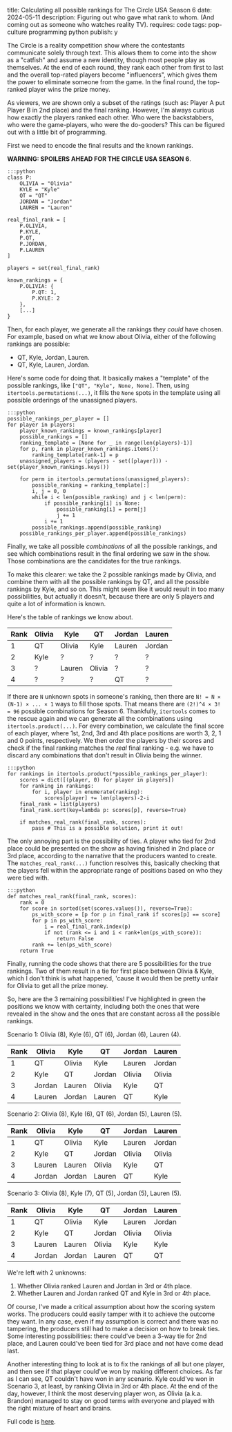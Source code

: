 title: Calculating all possible rankings for The Circle USA Season 6
date: 2024-05-11
description: Figuring out who gave what rank to whom. (And coming out as someone who watches reality TV).
requires: code
tags: pop-culture programming python
publish: y

The Circle is a reality competition show where the contestants communicate solely through text. This allows them to come into the show as a "catfish" and assume a new identity, though most people play as themselves. At the end of each round, they rank each other from first to last and the overall top-rated players become "influencers", which gives them the power to eliminate someone from the game. In the final round, the top-ranked player wins the prize money.

As viewers, we are shown only a subset of the ratings (such as: Player A put Player B in 2nd place) and the final ranking. However, I'm always curious how exactly the players ranked each other. Who were the backstabbers, who were the game-players, who were the do-gooders? This can be figured out with a little bit of programming.

First we need to encode the final results and the known rankings.

**WARNING: SPOILERS AHEAD FOR THE CIRCLE USA SEASON 6**.

	:::python
	class P:
		OLIVIA = "Olivia"
		KYLE = "Kyle"
		QT = "QT"
		JORDAN = "Jordan"
		LAUREN = "Lauren"

	real_final_rank = [
		P.OLIVIA,
		P.KYLE,
		P.QT,
		P.JORDAN,
		P.LAUREN
	]

	players = set(real_final_rank)

	known_rankings = {
		P.OLIVIA: {
			P.QT: 1,
			P.KYLE: 2
		},
		[...]
	}

Then, for each player, we generate all the rankings they *could* have chosen. For example, based on what we know about Olivia, either of the following rankings are possible:

* QT, Kyle, Jordan, Lauren.
* QT, Kyle, Lauren, Jordan.

Here's some code for doing that. It basically makes a "template" of the possible rankings, like `["QT", "Kyle", None, None]`. Then, using `itertools.permutations(...)`, it fills the `None` spots in the template using all possible orderings of the unassigned players.

	:::python
	possible_rankings_per_player = []
	for player in players:
		player_known_rankings = known_rankings[player]
		possible_rankings = []
		ranking_template = [None for _ in range(len(players)-1)]
		for p, rank in player_known_rankings.items():
			ranking_template[rank-1] = p
		unassigned_players = (players - set([player])) - set(player_known_rankings.keys())

		for perm in itertools.permutations(unassigned_players):
			possible_ranking = ranking_template[:]
			i, j = 0, 0
			while i < len(possible_ranking) and j < len(perm):
				if possible_ranking[i] is None:
					possible_ranking[i] = perm[j]
					j += 1
				i += 1
			possible_rankings.append(possible_ranking)
		possible_rankings_per_player.append(possible_rankings)

Finally, we take all possible *combinations* of all the possible rankings, and see which combinations result in the final ordering we saw in the show. Those combinations are the candidates for the true rankings.

To make this clearer: we take the 2 possible rankings made by Olivia, and combine them with all the possible rankings by QT, and all the possible rankings by Kyle, and so on. This might seem like it would result in too many possibilities, but actually it doesn't, because there are only 5 players and quite a lot of information is known.

Here's the table of rankings we know about.

<div class="cooltablewrap">
<table>
<thead>
  <tr>
    <th>Rank</th>
    <th>Olivia</th>
    <th>Kyle</th>
    <th>QT</th>
    <th>Jordan</th>
    <th>Lauren</th>
  </tr>
</thead>
<tbody>
  <tr>
    <td>1</td>
    <td>QT</td>
    <td>Olivia</td>
    <td>Kyle</td>
    <td>Lauren</td>
    <td>Jordan</td>
  </tr>
  <tr>
    <td>2</td>
    <td>Kyle</td>
    <td>?</td>
    <td>?</td>
    <td>?</td>
    <td>?</td>
  </tr>
  <tr>
    <td>3</td>
    <td>?</td>
    <td>Lauren</td>
    <td>Olivia</td>
    <td>?</td>
    <td>?</td>
  </tr>
  <tr>
    <td>4</td>
    <td>?</td>
    <td>?</td>
    <td>?</td>
    <td>QT</td>
    <td>?</td>
  </tr>
</tbody>
</table>
</div>

If there are `N` unknown spots in someone's ranking, then there are `N! = N × (N-1) × ... × 1` ways to fill those spots. That means there are `(2!)^4 × 3! = 96` possible combinations for Season 6. Thankfully, `itertools` comes to the rescue again and we can generate all the combinations using `itertools.product(...)`. For every combination, we calculate the final score of each player, where 1st, 2nd, 3rd and 4th place positions are worth 3, 2, 1 and 0 points, respectively. We then order the players by their scores and check if the final ranking matches the *real* final ranking - e.g. we have to discard any combinations that don't result in Olivia being the winner.

	:::python
	for rankings in itertools.product(*possible_rankings_per_player):
		scores = dict([(player, 0) for player in players])
		for ranking in rankings:
			for i, player in enumerate(ranking):
				scores[player] += len(players)-2-i
		final_rank = list(players)
		final_rank.sort(key=lambda p: scores[p], reverse=True)

		if matches_real_rank(final_rank, scores):
			pass # This is a possible solution, print it out!

The only annoying part is the possibility of ties. A player who tied for 2nd place could be presented on the show as having finished in 2nd place *or* 3rd place, according to the narrative that the producers wanted to create. The `matches_real_rank(...)` function resolves this, basically checking that the players fell within the appropriate range of positions based on who they were tied with.

	:::python
	def matches_real_rank(final_rank, scores):
		rank = 0
		for score in sorted(set(scores.values()), reverse=True):
			ps_with_score = [p for p in final_rank if scores[p] == score]
			for p in ps_with_score:
				i = real_final_rank.index(p)
				if not (rank <= i and i < rank+len(ps_with_score)):
					return False
			rank += len(ps_with_score)
		return True

Finally, running the code shows that there are 5 possibilities for the true rankings. Two of them result in a tie for first place between Olivia & Kyle, which I don't think is what happened, 'cause it would then be pretty unfair for Olivia to get all the prize money.

So, here are the 3 remaining possibilities! I've highlighted in green the positions we know with certainty, including both the ones that were revealed in the show and the ones that are constant across all the possible rankings.

Scenario 1: Olivia (8), Kyle (6), QT (6), Jordan (6), Lauren (4).

<div class="cooltablewrap">
<table>
<thead>
  <tr>
    <th>Rank</th>
    <th>Olivia</th>
    <th>Kyle</th>
    <th>QT</th>
    <th>Jordan</th>
    <th>Lauren</th>
  </tr>
</thead>
<tbody>

<tr><td>1</td>
<td class="incel">QT</td>
<td class="incel">Olivia</td>
<td class="incel">Kyle</td>
<td class="incel">Lauren</td>
<td class="incel">Jordan</td>
</tr>
<tr><td>2</td>
<td class="incel">Kyle</td>
<td class="incel">QT</td>
<td class="incel">Jordan</td>
<td class="incel">Olivia</td>
<td class="incel">Olivia</td>
</tr>
<tr><td>3</td>
<td>Jordan</td>
<td class="incel">Lauren</td>
<td class="incel">Olivia</td>
<td>Kyle</td>
<td>QT</td>
</tr>
<tr><td>4</td>
<td>Lauren</td>
<td class="incel">Jordan</td>
<td class="incel">Lauren</td>
<td>QT</td>
<td>Kyle</td>
</tr>
</tbody>
</table>
</div>

Scenario 2: Olivia (8), Kyle (6), QT (6), Jordan (5), Lauren (5).

<div class="cooltablewrap">
<table>
<thead>
  <tr>
    <th>Rank</th>
    <th>Olivia</th>
    <th>Kyle</th>
    <th>QT</th>
    <th>Jordan</th>
    <th>Lauren</th>
  </tr>
</thead>
<tbody>

<tr><td>1</td>
<td class="incel">QT</td>
<td class="incel">Olivia</td>
<td class="incel">Kyle</td>
<td class="incel">Lauren</td>
<td class="incel">Jordan</td>
</tr>
<tr><td>2</td>
<td class="incel">Kyle</td>
<td class="incel">QT</td>
<td class="incel">Jordan</td>
<td class="incel">Olivia</td>
<td class="incel">Olivia</td>
</tr>
<tr><td>3</td>
<td>Lauren</td>
<td class="incel">Lauren</td>
<td class="incel">Olivia</td>
<td>Kyle</td>
<td>QT</td>
</tr>
<tr><td>4</td>
<td>Jordan</td>
<td class="incel">Jordan</td>
<td class="incel">Lauren</td>
<td>QT</td>
<td>Kyle</td>
</tr>
</tbody>
</table>
</div>

Scenario 3: Olivia (8), Kyle (7), QT (5), Jordan (5), Lauren (5).

<div class="cooltablewrap">
<table>
<thead>
  <tr>
    <th>Rank</th>
    <th>Olivia</th>
    <th>Kyle</th>
    <th>QT</th>
    <th>Jordan</th>
    <th>Lauren</th>
  </tr>
</thead>
<tbody>

<tr><td>1</td>
<td class="incel">QT</td>
<td class="incel">Olivia</td>
<td class="incel">Kyle</td>
<td class="incel">Lauren</td>
<td class="incel">Jordan</td>
</tr>
<tr><td>2</td>
<td class="incel">Kyle</td>
<td class="incel">QT</td>
<td class="incel">Jordan</td>
<td class="incel">Olivia</td>
<td class="incel">Olivia</td>
</tr>
<tr><td>3</td>
<td>Lauren</td>
<td class="incel">Lauren</td>
<td class="incel">Olivia</td>
<td>Kyle</td>
<td>Kyle</td>
</tr>
<tr><td>4</td>
<td>Jordan</td>
<td class="incel">Jordan</td>
<td class="incel">Lauren</td>
<td>QT</td>
<td>QT</td>
</tr>
</tbody>
</table>
</div>

We're left with 2 unknowns:

1. Whether Olivia ranked Lauren and Jordan in 3rd or 4th place.
2. Whether Lauren and Jordan ranked QT and Kyle in 3rd or 4th place.

Of course, I've made a critical assumption about how the scoring system works. The producers could easily tamper with it to achieve the outcome they want. In any case, even if my assumption is correct and there was no tampering, the producers still had to make a decision on how to break ties. Some interesting possibilities: there could've been a 3-way tie for 2nd place, and Lauren could've been tied for 3rd place and not have come dead last.

Another interesting thing to look at is to fix the rankings of all but one player, and then see if that player could've won by making different choices. As far as I can see, QT couldn't have won in any scenario. Kyle could've won in Scenario 3, at least, by ranking Olivia in 3rd or 4th place. At the end of the day, however, I think the most deserving player won, as Olivia (a.k.a. Brandon) managed to stay on good terms with everyone and played with the right mixture of heart and brains.

Full code is [here](https://gist.github.com/Kevinpgalligan/9e64c54b55f5f23408a67098bc83e625).
